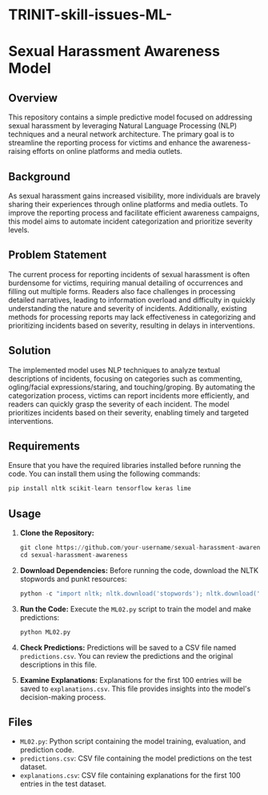 # TRINIT-skill-issues-ML-

# Sexual Harassment Awareness Model

## Overview
This repository contains a simple predictive model focused on addressing sexual harassment by leveraging Natural Language Processing (NLP) techniques and a neural network architecture. The primary goal is to streamline the reporting process for victims and enhance the awareness-raising efforts on online platforms and media outlets.

## Background
As sexual harassment gains increased visibility, more individuals are bravely sharing their experiences through online platforms and media outlets. To improve the reporting process and facilitate efficient awareness campaigns, this model aims to automate incident categorization and prioritize severity levels.

## Problem Statement
The current process for reporting incidents of sexual harassment is often burdensome for victims, requiring manual detailing of occurrences and filling out multiple forms. Readers also face challenges in processing detailed narratives, leading to information overload and difficulty in quickly understanding the nature and severity of incidents. Additionally, existing methods for processing reports may lack effectiveness in categorizing and prioritizing incidents based on severity, resulting in delays in interventions.

## Solution
The implemented model uses NLP techniques to analyze textual descriptions of incidents, focusing on categories such as commenting, ogling/facial expressions/staring, and touching/groping. By automating the categorization process, victims can report incidents more efficiently, and readers can quickly grasp the severity of each incident. The model prioritizes incidents based on their severity, enabling timely and targeted interventions.

## Requirements
Ensure that you have the required libraries installed before running the code. You can install them using the following commands:

```python
pip install nltk scikit-learn tensorflow keras lime
```

## Usage

1. **Clone the Repository:**
   ```python
   git clone https://github.com/your-username/sexual-harassment-awareness.git
   cd sexual-harassment-awareness
   ```

2. **Download Dependencies:**
   Before running the code, download the NLTK stopwords and punkt resources:
   ```python
   python -c "import nltk; nltk.download('stopwords'); nltk.download('punkt')"
   ```

3. **Run the Code:**
   Execute the `ML02.py` script to train the model and make predictions:
   ```python
   python ML02.py
   ```

4. **Check Predictions:**
   Predictions will be saved to a CSV file named `predictions.csv`. You can review the predictions and the original descriptions in this file.

5. **Examine Explanations:**
   Explanations for the first 100 entries will be saved to `explanations.csv`. This file provides insights into the model's decision-making process.

## Files

- `ML02.py`: Python script containing the model training, evaluation, and prediction code.
- `predictions.csv`: CSV file containing the model predictions on the test dataset.
- `explanations.csv`: CSV file containing explanations for the first 100 entries in the test dataset.
